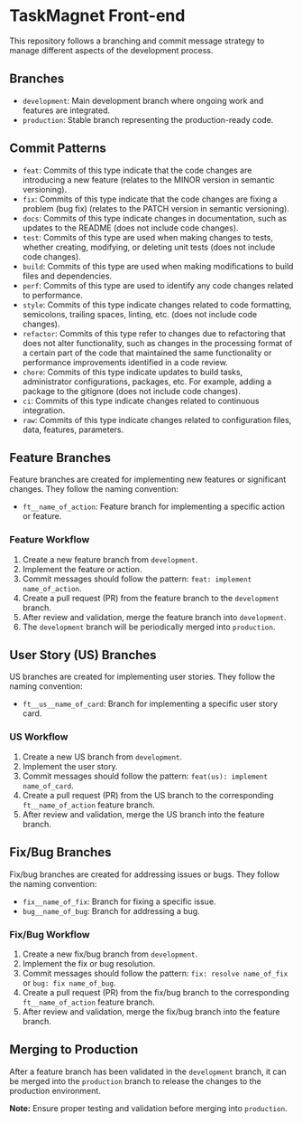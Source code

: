 # TaskMagnet Front-end

This repository follows a branching and commit message strategy to manage different aspects of the development process.

## Branches

- `development`: Main development branch where ongoing work and features are integrated.
- `production`: Stable branch representing the production-ready code.

## Commit Patterns

- `feat`: Commits of this type indicate that the code changes are introducing a new feature (relates to the MINOR version in semantic versioning).
- `fix`: Commits of this type indicate that the code changes are fixing a problem (bug fix) (relates to the PATCH version in semantic versioning).
- `docs`: Commits of this type indicate changes in documentation, such as updates to the README (does not include code changes).
- `test`: Commits of this type are used when making changes to tests, whether creating, modifying, or deleting unit tests (does not include code changes).
- `build`: Commits of this type are used when making modifications to build files and dependencies.
- `perf`: Commits of this type are used to identify any code changes related to performance.
- `style`: Commits of this type indicate changes related to code formatting, semicolons, trailing spaces, linting, etc. (does not include code changes).
- `refactor`: Commits of this type refer to changes due to refactoring that does not alter functionality, such as changes in the processing format of a certain part of the code that maintained the same functionality or performance improvements identified in a code review.
- `chore`: Commits of this type indicate updates to build tasks, administrator configurations, packages, etc. For example, adding a package to the gitignore (does not include code changes).
- `ci`: Commits of this type indicate changes related to continuous integration.
- `raw`: Commits of this type indicate changes related to configuration files, data, features, parameters.

## Feature Branches

Feature branches are created for implementing new features or significant changes. They follow the naming convention:

- `ft__name_of_action`: Feature branch for implementing a specific action or feature.

### Feature Workflow

1. Create a new feature branch from `development`.
2. Implement the feature or action.
3. Commit messages should follow the pattern: `feat: implement name_of_action`.
4. Create a pull request (PR) from the feature branch to the `development` branch.
5. After review and validation, merge the feature branch into `development`.
6. The `development` branch will be periodically merged into `production`.

## User Story (US) Branches

US branches are created for implementing user stories. They follow the naming convention:

- `ft__us__name_of_card`: Branch for implementing a specific user story card.

### US Workflow

1. Create a new US branch from `development`.
2. Implement the user story.
3. Commit messages should follow the pattern: `feat(us): implement name_of_card`.
4. Create a pull request (PR) from the US branch to the corresponding `ft__name_of_action` feature branch.
5. After review and validation, merge the US branch into the feature branch.

## Fix/Bug Branches

Fix/bug branches are created for addressing issues or bugs. They follow the naming convention:

- `fix__name_of_fix`: Branch for fixing a specific issue.
- `bug__name_of_bug`: Branch for addressing a bug.

### Fix/Bug Workflow

1. Create a new fix/bug branch from `development`.
2. Implement the fix or bug resolution.
3. Commit messages should follow the pattern: `fix: resolve name_of_fix` or `bug: fix name_of_bug`.
4. Create a pull request (PR) from the fix/bug branch to the corresponding `ft__name_of_action` feature branch.
5. After review and validation, merge the fix/bug branch into the feature branch.

## Merging to Production

After a feature branch has been validated in the `development` branch, it can be merged into the `production` branch to release the changes to the production environment.

**Note:** Ensure proper testing and validation before merging into `production`.
